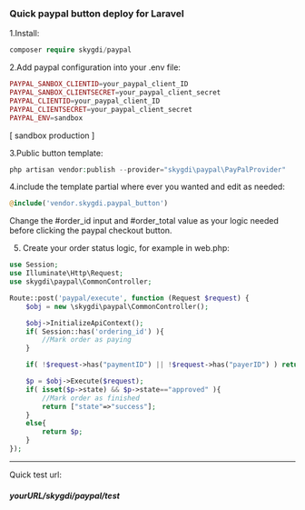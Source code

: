 ### Quick paypal button deploy for Laravel
1.Install:
```php
composer require skygdi/paypal
```

2.Add paypal configuration into your .env file:
```php
PAYPAL_SANBOX_CLIENTID=your_paypal_client_ID
PAYPAL_SANBOX_CLIENTSECRET=your_paypal_client_secret
PAYPAL_CLIENTID=your_paypal_client_ID
PAYPAL_CLIENTSECRET=your_paypal_client_secret
PAYPAL_ENV=sandbox
```
[ sandbox  production ]

3.Public button template:
```php
php artisan vendor:publish --provider="skygdi\paypal\PayPalProvider"
```
4.include the template partial where ever you wanted and edit as needed:
```php
@include('vendor.skygdi.paypal_button')
```
Change the #order_id input and #order_total value as your logic needed before clicking the paypal checkout button.

5. Create your order status logic, for example in web.php:
```php
use Session;
use Illuminate\Http\Request;
use skygdi\paypal\CommonController;

Route::post('paypal/execute', function (Request $request) {
	$obj = new \skygdi\paypal\CommonController();

	$obj->InitializeApiContext();
    if( Session::has('ordering_id') ){
    	//Mark order as paying
    }

    if( !$request->has("paymentID") || !$request->has("payerID") ) return ["state"=>"error","text"=>"parameter required"];

    $p = $obj->Execute($request);
    if( isset($p->state) && $p->state=="approved" ){
    	//Mark order as finished
		return ["state"=>"success"];
    }
    else{
    	return $p;
    }
});
```
___
Quick test url: 
##### yourURL/skygdi/paypal/test
